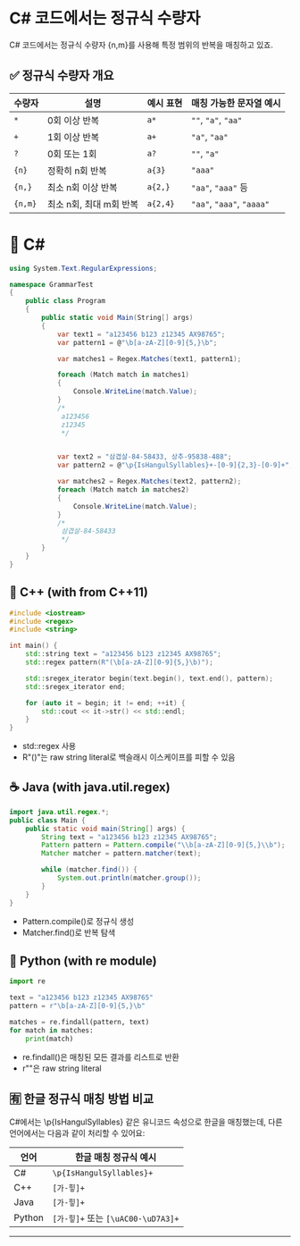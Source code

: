 # C# 코드에서는 정규식 수량자
C# 코드에서는 정규식 수량자 {n,m}를 사용해 특정 범위의 반복을 매칭하고 있죠. 

## ✅ 정규식 수량자 개요

| 수량자     | 설명                     | 예시 표현 | 매칭 가능한 문자열 예시         |
|------------|--------------------------|------------|----------------------------------|
| `*`        | 0회 이상 반복            | `a*`       | `""`, `"a"`, `"aa"`              |
| `+`        | 1회 이상 반복            | `a+`       | `"a"`, `"aa"`                    |
| `?`        | 0회 또는 1회             | `a?`       | `""`, `"a"`                      |
| `{n}`      | 정확히 n회 반복          | `a{3}`     | `"aaa"`                          |
| `{n,}`     | 최소 n회 이상 반복       | `a{2,}`    | `"aa"`, `"aaa"` 등               |
| `{n,m}`    | 최소 n회, 최대 m회 반복 | `a{2,4}`   | `"aa"`, `"aaa"`, `"aaaa"`        |


# 🧠 C#
```csharp
using System.Text.RegularExpressions;

namespace GrammarTest
{
    public class Program
    {
        public static void Main(String[] args)
        {
            var text1 = "a123456 b123 z12345 AX98765";
            var pattern1 = @"\b[a-zA-Z][0-9]{5,}\b"; 

            var matches1 = Regex.Matches(text1, pattern1);

            foreach (Match match in matches1)
            {
                Console.WriteLine(match.Value);
            }
            /*
             a123456
             z12345
             */


            var text2 = "삼겹살-84-58433, 상추-95838-488";
            var pattern2 = @"\p{IsHangulSyllables}+-[0-9]{2,3}-[0-9]+";

            var matches2 = Regex.Matches(text2, pattern2);
            foreach (Match match in matches2)
            {
                Console.WriteLine(match.Value);
            }
            /*
             삼겹살-84-58433
             */
        }
    }
}

```

## 🧠 C++ (with <regex> from C++11)
```cpp
#include <iostream>
#include <regex>
#include <string>

int main() {
    std::string text = "a123456 b123 z12345 AX98765";
    std::regex pattern(R"(\b[a-zA-Z][0-9]{5,}\b)");

    std::sregex_iterator begin(text.begin(), text.end(), pattern);
    std::sregex_iterator end;

    for (auto it = begin; it != end; ++it) {
        std::cout << it->str() << std::endl;
    }
}
```

- std::regex 사용
- R"()"는 raw string literal로 백슬래시 이스케이프를 피할 수 있음

## ☕ Java (with java.util.regex)
```java
import java.util.regex.*;
public class Main {
    public static void main(String[] args) {
        String text = "a123456 b123 z12345 AX98765";
        Pattern pattern = Pattern.compile("\\b[a-zA-Z][0-9]{5,}\\b");
        Matcher matcher = pattern.matcher(text);

        while (matcher.find()) {
            System.out.println(matcher.group());
        }
    }
}
```

- Pattern.compile()로 정규식 생성
- Matcher.find()로 반복 탐색

## 🐍 Python (with re module)
```python
import re

text = "a123456 b123 z12345 AX98765"
pattern = r"\b[a-zA-Z][0-9]{5,}\b"

matches = re.findall(pattern, text)
for match in matches:
    print(match)

```

- re.findall()은 매칭된 모든 결과를 리스트로 반환
- r""은 raw string literal

## 🈶 한글 정규식 매칭 방법 비교

C#에서는 \p{IsHangulSyllables} 같은 유니코드 속성으로 한글을 매칭했는데, 다른 언어에서는 다음과 같이 처리할 수 있어요:


| 언어     | 한글 매칭 정규식 예시                |
|----------|--------------------------------------|
| C#       | `\p{IsHangulSyllables}+`             |
| C++      | `[가-힣]+`                            |
| Java     | `[가-힣]+`                            |
| Python   | `[가-힣]+` 또는 `[\uAC00-\uD7A3]+`     |


---


